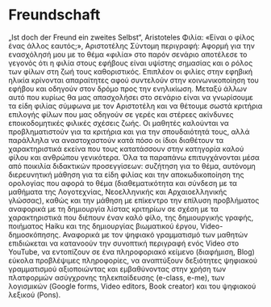# Freundschaft
„Ist doch der Freund ein zweites Selbst“, Aristoteles
Φιλία: «Είναι ο φίλος ένας άλλος εαυτός;», Αριστοτέλης
Σύντομη περιγραφή: 
Αφορμή για την ενασχόλησή μου με το θέμα «φιλία» στο παρόν σενάριο αποτέλεσε το γεγονός ότι η φιλία στους εφήβους είναι υψίστης σημασίας και ο ρόλος των φίλων στη ζωή τους καθοριστικός. Επιπλέον οι φιλίες στην εφηβική ηλικία κρίνονται απαραίτητες αφού συντελούν στην κοινωνικοποίηση του εφήβου και οδηγούν στον δρόμο προς την ενηλικίωση. Μεταξύ άλλων αυτό που κυρίως θα μας απασχολήσει στο σενάριο είναι να γνωρίσουμε τα είδη φιλίας σύμφωνα με τον Αριστοτέλη και να θέτουμε σωστά κριτήρια επιλογής φίλων που μας οδηγούν σε γερές και στέρεες ακίνδυνες εποικοδομητικές φιλικές σχέσεις ζωής. Οι μαθητές καλούνται να προβληματιστούν για τα κριτήρια και για την σπουδαιότητά τους, αλλά παράλληλα να αναστοχαστούν κατά πόσο οι ίδιοι διαθέτουν τα χαρακτηριστικά εκείνα που τους κατατάσσουν στην κατηγορία καλού φίλου και ανθρώπου γενικότερα. Όλα τα παραπάνω επιτυγχάνονται μέσα από ποικιλία διδακτικών προσεγγίσεων: συζήτηση για το θέμα, αυτόνομη διερευνητική μάθηση για τα είδη φιλίας και την αποκωδικοποίηση της ορολογίας που αφορά το θέμα (διαθεματικότητα και σύνδεση με τα μαθήματα της Λογοτεχνίας, Νεοελληνικής και Αρχαιοελληνικής γλώσσας), καθώς και την μάθηση με επίκεντρο την επίλυση προβλήματος αναφορικά με τη δημιουργία λίστας κριτηρίων σε σχέση με τα χαρακτηριστικά που διέπουν έναν καλό φίλο, της δημιουργικής γραφής, ποιήματος Haiku και της δημιουργίας βιωματικού έργου, Video-δημοσκόπησης. Αναφορικά με τον ψηφιακό γραμματισμό των μαθητών επιδιώκεται να κατανοούν την συνοπτική περιγραφή ενός Video στο YouTube, να εντοπίζουν σε ένα πληροφοριακό κείμενο (διαφήμιση, Blog) εύκολα προβλέψιμες πληροφορίες, να αναπτύξουν δεξιότητες ψηφιακού γραμματισμού αξιοποιώντας και εμβαθύνοντας στην χρήση των πλατφορμών ασύγχρονης τηλεκπαίδευσης (e-class, e-me), των λογισμικών (Google forms, Video editors, Book creator) και του ψηφιακού λεξικού (Pons). 

